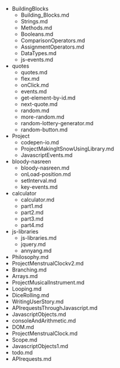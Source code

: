 - BuildingBlocks
	- Building_Blocks.md
	- Strings.md
	- Methods.md
	- Booleans.md
	- ComparisonOperators.md
	- AssignmentOperators.md
	- DataTypes.md
	- js-events.md
- quotes
	- quotes.md
	- flex.md
	- onClick.md
	- events.md
	- get-element-by-id.md
	- next-quote.md
	- random.md
	- more-random.md
	- random-lottery-generator.md
	- random-button.md
- Project
	- codepen-io.md
	- ProjectMakingItSnowUsingLibrary.md
	- JavascriptEvents.md
- bloody-nasreen
	- bloody-nasreen.md
	- onLoad-position.md
	- setInterval.md
	- key-events.md
- calculator
	- calculator.md
	- part1.md
	- part2.md
	- part3.md
	- part4.md
- js-libraries
	- js-libraries.md
	- jquery.md
	- annyang.md
- Philosophy.md
- ProjectMenstrualClockv2.md
- Branching.md
- Arrays.md
- ProjectMusicalInstrument.md
- Looping.md
- DiceRolling.md
- WritingUserStory.md
- APIrequestsThroughJavascript.md
- JavascriptObjects.md
- consoleAndArithmetic.md
- DOM.md
- ProjectMenstrualClock.md
- Scope.md
- JavascriptObjects1.md
- todo.md
- APIrequests.md

